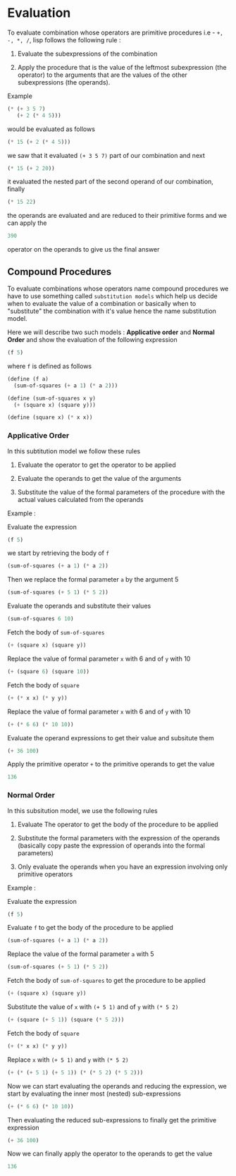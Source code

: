 # Evaluation 

To evaluate combination whose operators are primitive procedures i.e - `+, -, *, /`,
lisp follows the following rule :

1. Evaluate the subexpressions of the combination

2. Apply the procedure that is the value of the leftmost subexpression (the operator) to the arguments that are the values of the other subexpressions (the operands).

Example

```lisp
(* (+ 3 5 7)
   (+ 2 (* 4 5)))
```

would be evaluated as follows

```lisp
(* 15 (+ 2 (* 4 5)))
```

we saw that it evaluated `(+ 3 5 7)` part of our combination and next

```lisp
(* 15 (+ 2 20))
```

it evaluated the nested part of the second operand of our combination, finally

```lisp
(* 15 22)
```

the operands are evaluated and are reduced to their primitive forms and we can apply the 

```lisp
390
```
operator on the operands to give us the final answer

## Compound Procedures

To evaluate combinations whose operators name compound procedures we have to use something called `substitution models` which help us decide when to evaluate the value of a combination or basically when to "substitute"
the combination with it's value hence the name substitution model.

Here we will describe two such models : **Applicative order** and **Normal Order**
and show the evaluation of the following expression

```lisp
(f 5)
```
where `f` is defined as follows

```lisp
(define (f a)
  (sum-of-squares (+ a 1) (* a 2)))

(define (sum-of-squares x y)
  (+ (square x) (square y)))

(define (square x) (* x x))

```

### Applicative Order

In this subtitution model we follow these rules

1. Evaluate the operator to get the operator to be applied

2. Evaluate the operands to get the value of the arguments

3. Substitute the value of the formal parameters of the procedure with the actual values 
calculated from the operands

Example :

Evaluate the expression

```lisp
(f 5)
```
we start by retrieving the body of `f`

```lisp
(sum-of-squares (+ a 1) (* a 2))
```

Then we replace the formal parameter `a` by the argument 5

```lisp
(sum-of-squares (+ 5 1) (* 5 2))
```
Evaluate the operands and substitute their values

```lisp
(sum-of-squares 6 10)
```
Fetch the body of `sum-of-squares`

```lisp
(+ (square x) (square y))
```
Replace the value of formal parameter `x` with 6 and of `y` with 10

```lisp
(+ (square 6) (square 10))
```
Fetch the body of `square`

```lisp
(+ (* x x) (* y y))
```
Replace the value of formal parameter `x` with 6 and of `y` with 10

```lisp
(+ (* 6 6) (* 10 10))
```
Evaluate the operand expressions to get their value and subsitute them

```lisp
(+ 36 100)
```
Apply the primitive operator `+` to the primitive operands to get the value

```lisp
136
```

### Normal Order

In this subsitution model, we use the following rules

1. Evaluate The operator to get the body of the procedure to be applied

2. Substitute the formal parameters with the expression of the operands (basically copy paste the expression of operands into the formal parameters)

3. Only evaluate the operands when you have an expression involving only primitive operators

Example :

Evaluate the expression

```lisp
(f 5)
```

Evaluate `f` to get the body of the procedure to be applied

```lisp
(sum-of-squares (+ a 1) (* a 2))
```

Replace the value of the formal parameter `a` with 5

```lisp
(sum-of-squares (+ 5 1) (* 5 2))
```
Fetch the body of `sum-of-squares` to get the procedure to be applied

```lisp
(+ (square x) (square y))
```

Substitute the value of `x` with `(+ 5 1)` and of `y` with `(* 5 2)`

```lisp
(+ (square (+ 5 1)) (square (* 5 2)))
```

Fetch the body of `square`

```lisp
(+ (* x x) (* y y))
```

Replace `x` with `(+ 5 1)` and `y` with `(* 5 2)`

```lisp
(+ (* (+ 5 1) (+ 5 1)) (* (* 5 2) (* 5 2)))
```

Now we can start evaluating the operands and reducing the expression, we start by evaluating the inner most (nested) sub-expressions

```lisp
(+ (* 6 6) (* 10 10))
```
Then evaluating the reduced sub-expressions to finally get the primitive expression

```lisp
(+ 36 100)
```
Now we can finally apply the operator to the operands to get the value

```lisp
136
```

